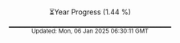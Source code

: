 <p align="center">
⏳Year Progress (1.44 %) <br>
▁▁▁▁▁▁▁▁▁▁▁▁▁▁▁▁▁▁▁▁▁▁▁▁▁▁▁▁▁▁ <br>
<sub>Updated: Mon, 06 Jan 2025 06:30:11 GMT</sub>
</p>

